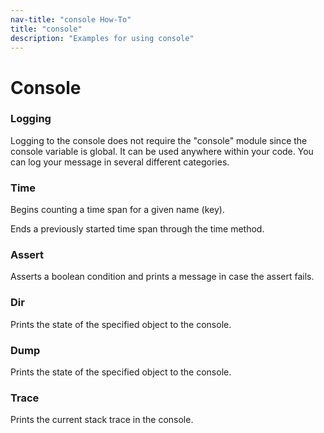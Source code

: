 ```yaml
---
nav-title: "console How-To"
title: "console"
description: "Examples for using console"
---
```

# Console
### Logging
Logging to the console does not require the "console" module since the console variable is global. It can be used anywhere within your code.
You can log your message in several different categories.
<snippet id='console-log'/>

### Time
Begins counting a time span for a given name (key).
<snippet id='console-time'/>

Ends a previously started time span through the time method.
<snippet id='console-timeend'/>

### Assert
Asserts a boolean condition and prints a message in case the assert fails.
<snippet id='console-assert'/>

### Dir
Prints the state of the specified object to the console.
<snippet id='console-dir'/>

### Dump
Prints the state of the specified object to the console.
<snippet id='console-dump'/>

### Trace
Prints the current stack trace in the console.
<snippet id='console-trace'/>

